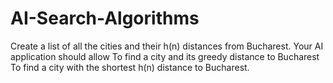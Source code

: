 # AI-Search-Algorithms
Create a list of all the cities and their h(n) distances from Bucharest. Your AI application should allow To find a city and its greedy distance to Bucharest To find a city with the shortest h(n) distance to Bucharest.
